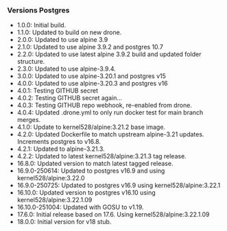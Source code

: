 ### Versions  Postgres
* 1.0.0:  Initial build.
* 1.1.0:  Updated to build on new drone.
* 2.0.0:  Updated to use alpine 3.9
* 2.1.0:  Updated to use alpine 3.9.2 and postgres 10.7
* 2.2.0:  Updated to use latest alpine 3.9.2 build and updated folder structure.
* 2.3.0:  Updated to use alpine-3.9.4.
* 3.0.0:  Updated to use alpine-3.20.1 and postgres v15
* 4.0.0:  Updated to use alpine-3.20.3 and postgres v16
* 4.0.1:  Testing GITHUB secret
* 4.0.2:  Testing GITHUB secret again...
* 4.0.3:  Testing GITHUB repo webhook, re-enabled from drone.
* 4.0.4:  Updated .drone.yml to only run docker test for main branch merges.
* 4.1.0:  Update to kernel528/alpine:3.21.2 base image.
* 4.2.0:  Updated Dockerfile to match upstream alpine-3.21 updates.  Increments postgres to v16.8.
* 4.2.1:  Updated to alpine-3.21.3. 
* 4.2.2:  Updated to latest kernel528/alpine:3.21.3 tag release.
* 16.8.0: Updated version to match latest tagged release. 
* 16.9.0-250614: Updated to postgres v16.9 and using kernel528/alpine:3.22.0
* 16.9.0-250725: Updated to postgres v16.9 using kernel528/alpine:3.22.1
* 16.10.0: Updated version to postgres v16.10 using kernel528/alpine:3.22.1.09
* 16.10.0-251004: Updated with GOSU to v1.19.
* 17.6.0: Initial release based on 17.6.  Using kernel528/alpine:3.22.1.09
* 18.0.0: Initial version for v18 stub.